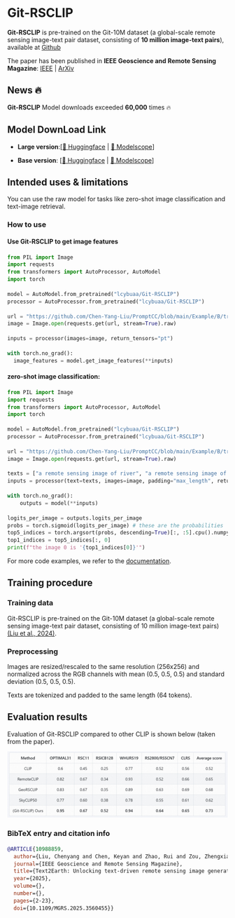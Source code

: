 # Git-RSCLIP

**Git-RSCLIP** is pre-trained on the Git-10M dataset (a global-scale remote sensing image-text pair dataset, consisting of **10 million image-text pairs**), available at [Github](https://github.com/Chen-Yang-Liu/Text2Earth)

The paper has been published in **IEEE Geoscience and Remote Sensing Magazine**: [IEEE](https://ieeexplore.ieee.org/document/10591792) | [ArXiv](https://arxiv.org/pdf/2501.00895)

## News 🔥
**Git-RSCLIP** Model downloads exceeded **60,000** times 🔥

## Model DownLoad Link
- **Large version**:[[🤗 Huggingface](https://huggingface.co/lcybuaa/Git-RSCLIP) | [🌊 Modelscope](https://modelscope.cn/models/lcybuaa1111/Git-RSCLIP)]

- **Base version**: [[🤗 Huggingface](https://huggingface.co/lcybuaa/Git-RSCLIP-base) | [🌊 Modelscope](https://modelscope.cn/models/lcybuaa1111/Git-RSCLIP-base)]

## Intended uses & limitations

You can use the raw model for tasks like zero-shot image classification and text-image retrieval.


### How to use

#### Use Git-RSCLIP to get image features

```python
from PIL import Image
import requests
from transformers import AutoProcessor, AutoModel
import torch

model = AutoModel.from_pretrained("lcybuaa/Git-RSCLIP")
processor = AutoProcessor.from_pretrained("lcybuaa/Git-RSCLIP")

url = "https://github.com/Chen-Yang-Liu/PromptCC/blob/main/Example/B/train_000051.png?raw=true"
image = Image.open(requests.get(url, stream=True).raw)

inputs = processor(images=image, return_tensors="pt")

with torch.no_grad():
  image_features = model.get_image_features(**inputs)
```


#### zero-shot image classification:

```python
from PIL import Image
import requests
from transformers import AutoProcessor, AutoModel
import torch

model = AutoModel.from_pretrained("lcybuaa/Git-RSCLIP")
processor = AutoProcessor.from_pretrained("lcybuaa/Git-RSCLIP")

url = "https://github.com/Chen-Yang-Liu/PromptCC/blob/main/Example/B/train_000051.png?raw=true"
image = Image.open(requests.get(url, stream=True).raw)

texts = ["a remote sensing image of river", "a remote sensing image of houses and roads"]
inputs = processor(text=texts, images=image, padding="max_length", return_tensors="pt")

with torch.no_grad():
    outputs = model(**inputs)

logits_per_image = outputs.logits_per_image
probs = torch.sigmoid(logits_per_image) # these are the probabilities
top5_indices = torch.argsort(probs, descending=True)[:, :5].cpu().numpy()
top1_indices = top5_indices[:, 0]
print(f"the image 0 is '{top1_indices[0]}'")
```

For more code examples, we refer to the [documentation](https://huggingface.co/transformers/main/model_doc/siglip.html#).


## Training procedure

### Training data

Git-RSCLIP is pre-trained on the Git-10M dataset (a global-scale remote sensing image-text pair dataset, consisting of 10 million image-text pairs) [(Liu et al., 2024)](https://github.com/chen-yang-liu/Text2Earth).

### Preprocessing

Images are resized/rescaled to the same resolution (256x256) and normalized across the RGB channels with mean (0.5, 0.5, 0.5) and standard deviation (0.5, 0.5, 0.5).

Texts are tokenized and padded to the same length (64 tokens).


## Evaluation results

Evaluation of Git-RSCLIP compared to other CLIP is shown below (taken from the paper).

<img src="https://github.com/Chen-Yang-Liu/Text2Earth/blob/main/images/Git-RSCLIP.png?raw=true"
alt="drawing" width="1000"/>

### BibTeX entry and citation info

```bibtex
@ARTICLE{10988859,
  author={Liu, Chenyang and Chen, Keyan and Zhao, Rui and Zou, Zhengxia and Shi, Zhenwei},
  journal={IEEE Geoscience and Remote Sensing Magazine}, 
  title={Text2Earth: Unlocking text-driven remote sensing image generation with a global-scale dataset and a foundation model}, 
  year={2025},
  volume={},
  number={},
  pages={2-23},
  doi={10.1109/MGRS.2025.3560455}}
```
